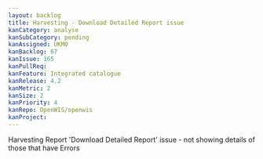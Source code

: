 ```yaml
---
layout: backlog
title: Harvesting - Download Detailed Report issue
kanCategory: analyse
kanSubCategory: pending
kanAssigned: UKMO
kanBacklog: 67
kanIssue: 165
kanPullReq:
kanFeature: Integrated catalogue
kanRelease: 4.2
kanMetric: 2
kanSize: 2
kanPriority: 4
kanRepo: OpenWIS/openwis
kanProject:
---
```

Harvesting Report 'Download Detailed Report' issue - not showing details of those that have Errors
